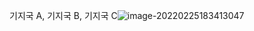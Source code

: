 기지국 A, 기지국  B, 기지국 C![image-20220225183413047](C:\Users\evener_sang\Desktop\SSAFY\01_TIL\05_Algorithm\보충\0225\기지국\IM예제.assets\image-20220225183413047.png)